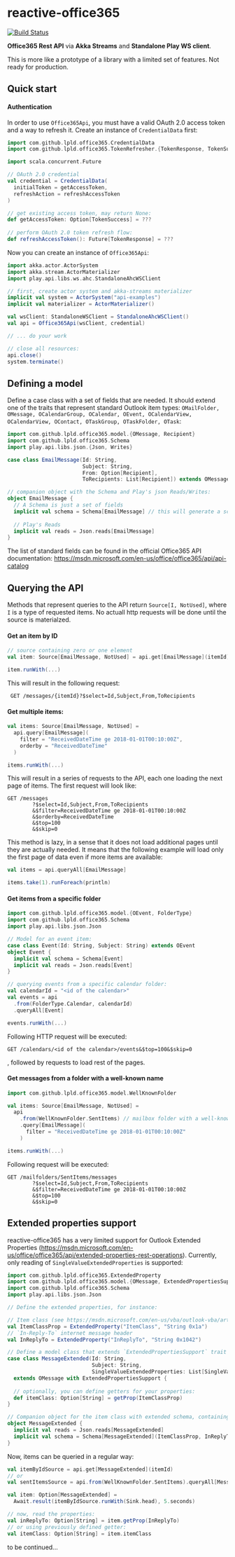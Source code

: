 # reactive-office365 

[![Build Status](https://travis-ci.org/lpld/reactive-office365.svg?branch=master)](https://travis-ci.org/lpld/reactive-office365)

**Office365 Rest API** via **Akka Streams** and **Standalone Play WS client**.

This is more like a prototype of a library with a limited set of features. Not ready for production.

## Quick start

#### Authentication

In order to use `Office365Api`, you must have a valid OAuth 2.0 access token and a way to refresh it. Create an instance of `CredentialData` first:

```scala
import com.github.lpld.office365.CredentialData
import com.github.lpld.office365.TokenRefresher.{TokenResponse, TokenSuccess}

import scala.concurrent.Future

// OAuth 2.0 credential
val credential = CredentialData(
  initialToken = getAccessToken,
  refreshAction = refreshAccessToken
)

// get existing access token, may return None:
def getAccessToken: Option[TokenSuccess] = ???
  
// perform OAuth 2.0 token refresh flow:
def refreshAccessToken(): Future[TokenResponse] = ???
```

Now you can create an instance of `Office365Api`:

```scala
import akka.actor.ActorSystem
import akka.stream.ActorMaterializer
import play.api.libs.ws.ahc.StandaloneAhcWSClient

// first, create actor system and akka-streams materializer
implicit val system = ActorSystem("api-examples")
implicit val materializer = ActorMaterializer()

val wsClient: StandaloneWSClient = StandaloneAhcWSClient()
val api = Office365Api(wsClient, credential)

// ... do your work

// close all resources:
api.close()
system.terminate()
```


## Defining a model

Define a case class with a set of fields that are needed. It should extend one of the traits that represent standard Outlook item types: `OMailFolder, OMessage, OCalendarGroup, OCalendar, OEvent, OCalendarView, OCalendarView, OContact, OTaskGroup, OTaskFolder, OTask`:

```scala
import com.github.lpld.office365.model.{OMessage, Recipient}
import com.github.lpld.office365.Schema
import play.api.libs.json.{Json, Writes}

case class EmailMessage(Id: String,
                        Subject: String,
                        From: Option[Recipient],
                        ToRecipients: List[Recipient]) extends OMessage

// companion object with the Schema and Play's json Reads/Writes:
object EmailMessage {
  // A Schema is just a set of fields
  implicit val schema = Schema[EmailMessage] // this will generate a schema from the class fields
  
  // Play's Reads
  implicit val reads = Json.reads[EmailMessage]
}
```

The list of standard fields can be found in the official Office365 API documentation: https://msdn.microsoft.com/en-us/office/office365/api/api-catalog


## Querying the API

Methods that represent queries to the API return `Source[I, NotUsed]`, where `I` is a type of requested items. No actuall http requests will be done until the source is materialzed.


#### Get an item by ID

```scala
// source containing zero or one element
val item: Source[EmailMessage, NotUsed] = api.get[EmailMessage](itemId)

item.runWith(...)
```

This will result in the following request:

```
 GET /messages/{itemId}?$select=Id,Subject,From,ToRecipients
```


#### Get multiple items:

```scala
val items: Source[EmailMessage, NotUsed] = 
  api.query[EmailMessage](
    filter = "ReceivedDateTime ge 2018-01-01T00:10:00Z",
    orderby = "ReceivedDateTime"
  )

items.runWith(...)
```

This will result in a series of requests to the API, each one loading the next page of items. The first request will look like:

```
GET /messages
        ?$select=Id,Subject,From,ToRecipients
        &$filter=ReceivedDateTime ge 2018-01-01T00:10:00Z
        &$orderby=ReceivedDateTime
        &$top=100
        &$skip=0
```

This method is lazy, in a sense that it does not load additional pages until they are actually needed. It means that the following example will load only the first page of data even if more items are available:

```scala
val items = api.queryAll[EmailMessage]

items.take(1).runForeach(println)
```


#### Get items from a specific folder

```scala
import com.github.lpld.office365.model.{OEvent, FolderType}
import com.github.lpld.office365.Schema
import play.api.libs.json.Json

// Model for an event item:
case class Event(Id: String, Subject: String) extends OEvent
object Event {
  implicit val schema = Schema[Event]
  implicit val reads = Json.reads[Event]
}

// querying events from a specific calendar folder:
val calendarId = "<id of the calendar>"
val events = api
  .from(FolderType.Calendar, calendarId)
  .queryAll[Event]

events.runWith(...)
```

Following HTTP request will be executed:

```
GET /calendars/<id of the calendar>/events&$top=100&$skip=0
```

, followed by requests to load rest of the pages.


#### Get messages from a folder with a well-known name

```scala
import com.github.lpld.office365.model.WellKnownFolder

val items: Source[EmailMessage, NotUsed] =
  api
    .from(WellKnownFolder.SentItems) // mailbox folder with a well-known name
    .query[EmailMessage](
      filter = "ReceivedDateTime ge 2018-01-01T00:10:00Z"
    )

items.runWith(...)
```

Following request will be executed:

```
GET /mailfolders/SentItems/messages
        ?$select=Id,Subject,From,ToRecipients
        &$filter=ReceivedDateTime ge 2018-01-01T00:10:00Z
        &$top=100
        &$skip=0
```



## Extended properties support

reactive-office365 has a very limited support for Outlook Extended Properties (https://msdn.microsoft.com/en-us/office/office365/api/extended-properties-rest-operations). Currently, only reading of `SingleValueExtendedProperties` is supported:

```scala
import com.github.lpld.office365.ExtendedProperty
import com.github.lpld.office365.model.{OMessage, ExtendedPropertiesSupport, SingleValueProperty}
import com.github.lpld.office365.Schema
import play.api.libs.json.Json

// Define the extended properties, for instance:

// Item class (see https://msdn.microsoft.com/en-us/vba/outlook-vba/articles/item-types-and-message-classes)
val ItemClassProp = ExtendedProperty("ItemClass", "String 0x1a")
// `In-Reply-To` internet message header
val InReplyTo = ExtendedProperty("InReplyTo", "String 0x1042")

// Define a model class that extends `ExtendedPropertiesSupport` trait and `SingleValueExtendedProperties` field:
case class MessageExtended(Id: String,
                           Subject: String,
                           SingleValueExtendedProperties: List[SingleValueProperty])
  extends OMessage with ExtendedPropertiesSupport {
  
  // optionally, you can define getters for your properties:
  def itemClass: Option[String] = getProp(ItemClassProp)
}

// Companion object for the item class with extended schema, containing extended properties:
object MessageExtended {
  implicit val reads = Json.reads[MessageExtended]
  implicit val schema = Schema[MessageExtended](ItemClassProp, InReplyTo)
}
```

Now, items can be queried in a regular way:
```scala
val itemByIdSource = api.get[MessageExtended](itemId)
// or
val sentItemsSource = api.from(WellKnownFolder.SentItems).queryAll[MessageExtended]

val item: Option[MessageExtended] = 
  Await.result(itemByIdSource.runWith(Sink.head), 5.seconds)

// now, read the properties:
val inReplyTo: Option[String] = item.getProp(InReplyTo)
// or using previously defined getter:
val itemClass: Option[String] = item.itemClass
```



to be continued...